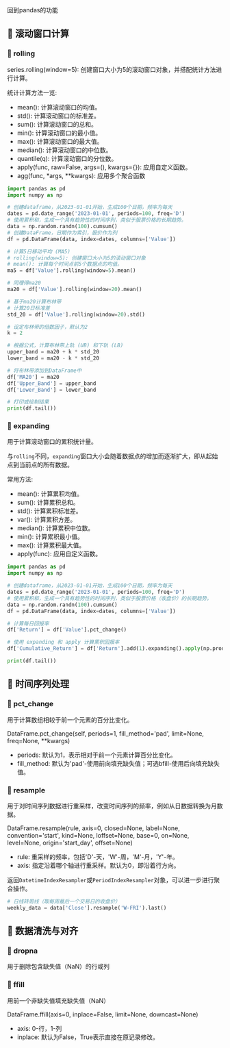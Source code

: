 回到pandas的功能

## 📌 滚动窗口计算

### 🚁 rolling

series.rolling(window=5): 创建窗口大小为5的滚动窗口对象，并搭配统计方法进行计算。

统计计算方法一览: 

- mean(): 计算滚动窗口的均值。
- std(): 计算滚动窗口的标准差。
- sum(): 计算滚动窗口的总和。
- min(): 计算滚动窗口的最小值。
- max(): 计算滚动窗口的最大值。
- median(): 计算滚动窗口的中位数。
- quantile(q): 计算滚动窗口的分位数。
- apply(func, raw=False, args=(), kwargs={}): 应用自定义函数。
- agg(func, *args, **kwargs): 应用多个聚合函数

```python
import pandas as pd
import numpy as np

# 创建dataframe，从2023-01-01开始，生成100个日期，频率为每天
dates = pd.date_range('2023-01-01', periods=100, freq='D')
# 使用累积和，生成一个具有趋势性的时间序列，类似于股票价格的长期趋势。
data = np.random.randn(100).cumsum()
# 创建DataFrame，日期作为索引，股价作为列
df = pd.DataFrame(data, index=dates, columns=['Value'])

# 计算5日移动平均 (MA5)
# rolling(window=5): 创建窗口大小为5的滚动窗口对象
# mean(): 计算每个时间点前5个数据点的均值。
ma5 = df['Value'].rolling(window=5).mean()

# 同理得ma20
ma20 = df['Value'].rolling(window=20).mean()

# 基于ma20计算布林带
# 计算20日标准差
std_20 = df['Value'].rolling(window=20).std()

# 设定布林带的倍数因子，默认为2
k = 2

# 根据公式，计算布林带上轨 (UB) 和下轨 (LB)
upper_band = ma20 + k * std_20
lower_band = ma20 - k * std_20

# 将布林带添加到DataFrame中
df['MA20'] = ma20
df['Upper_Band'] = upper_band
df['Lower_Band'] = lower_band

# 打印或绘制结果
print(df.tail())

```

### 🚁 expanding

用于计算滚动窗口的累积统计量。

与`rolling`不同，`expanding`窗口大小会随着数据点的增加而逐渐扩大，即从起始点到当前点的所有数据。

常用方法: 

- mean(): 计算累积均值。
- sum(): 计算累积总和。
- std(): 计算累积标准差。
- var(): 计算累积方差。
- median(): 计算累积中位数。
- min(): 计算累积最小值。
- max(): 计算累积最大值。
- apply(func): 应用自定义函数。

```python
import pandas as pd
import numpy as np

# 创建dataframe，从2023-01-01开始，生成100个日期，频率为每天
dates = pd.date_range('2023-01-01', periods=100, freq='D')
# 使用累积和，生成一个具有趋势性的时间序列，类似于股票价格（收盘价）的长期趋势。
data = np.random.randn(100).cumsum()
df = pd.DataFrame(data, index=dates, columns=['Value'])

# 计算每日回报率
df['Return'] = df['Value'].pct_change()

# 使用 expanding 和 apply 计算累积回报率
df['Cumulative_Return'] = df['Return'].add(1).expanding().apply(np.prod) - 1

print(df.tail())
```

## 📌 时间序列处理

### 🚁 pct_change

用于计算数组相较于前一个元素的百分比变化。

DataFrame.pct_change(self, periods=1, fill_method='pad', limit=None, freq=None, **kwargs)

- periods: 默认为1，表示相对于前一个元素计算百分比变化。
- fill_method: 默认为'pad'-使用前向填充缺失值；可选bfill-使用后向填充缺失值。

### 🚁 resample

用于对时间序列数据进行重采样，改变时间序列的频率，例如从日数据转换为月数据。

DataFrame.resample(rule, axis=0, closed=None, label=None, convention='start', kind=None, loffset=None, base=0, on=None, level=None, origin='start_day', offset=None)

- rule: 重采样的频率，包括'D'-天，'W'-周，'M'-月，'Y'-年。
- axis: 指定沿着哪个轴进行重采样。默认为0，即沿着行方向。

返回`DatetimeIndexResampler`或`PeriodIndexResampler`对象，可以进一步进行聚合操作。

```python
# 日线转周线（取每周最后一个交易日的收盘价）
weekly_data = data['Close'].resample('W-FRI').last()
```

## 📌 数据清洗与对齐

### 🚁 dropna

用于删除包含缺失值（NaN）的行或列

### 🚁 ffill

用前一个非缺失值填充缺失值（NaN）

DataFrame.ffill(axis=0, inplace=False, limit=None, downcast=None)

- axis: 0-行，1-列
- inplace: 默认为False，True表示直接在原记录修改。